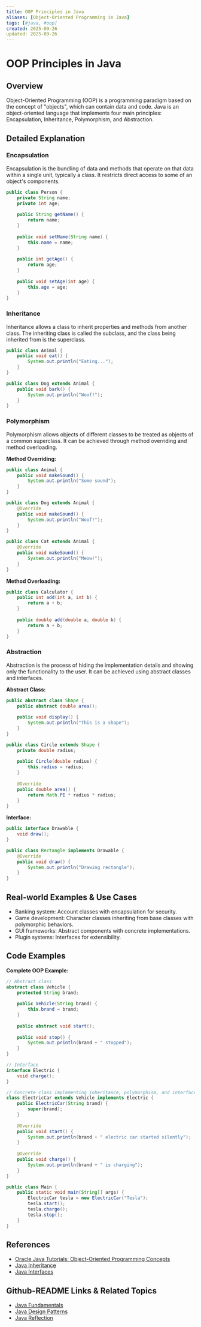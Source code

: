 ```yaml
---
title: OOP Principles in Java
aliases: [Object-Oriented Programming in Java]
tags: [#java, #oop]
created: 2025-09-26
updated: 2025-09-26
---
```


# OOP Principles in Java

## Overview

Object-Oriented Programming (OOP) is a programming paradigm based on the concept of "objects", which can contain data and code. Java is an object-oriented language that implements four main principles: Encapsulation, Inheritance, Polymorphism, and Abstraction.

## Detailed Explanation

### Encapsulation

Encapsulation is the bundling of data and methods that operate on that data within a single unit, typically a class. It restricts direct access to some of an object's components.

```java
public class Person {
    private String name;
    private int age;
    
    public String getName() {
        return name;
    }
    
    public void setName(String name) {
        this.name = name;
    }
    
    public int getAge() {
        return age;
    }
    
    public void setAge(int age) {
        this.age = age;
    }
}
```

### Inheritance

Inheritance allows a class to inherit properties and methods from another class. The inheriting class is called the subclass, and the class being inherited from is the superclass.

```java
public class Animal {
    public void eat() {
        System.out.println("Eating...");
    }
}

public class Dog extends Animal {
    public void bark() {
        System.out.println("Woof!");
    }
}
```

### Polymorphism

Polymorphism allows objects of different classes to be treated as objects of a common superclass. It can be achieved through method overriding and method overloading.

**Method Overriding:**

```java
public class Animal {
    public void makeSound() {
        System.out.println("Some sound");
    }
}

public class Dog extends Animal {
    @Override
    public void makeSound() {
        System.out.println("Woof!");
    }
}

public class Cat extends Animal {
    @Override
    public void makeSound() {
        System.out.println("Meow!");
    }
}
```

**Method Overloading:**

```java
public class Calculator {
    public int add(int a, int b) {
        return a + b;
    }
    
    public double add(double a, double b) {
        return a + b;
    }
}
```

### Abstraction

Abstraction is the process of hiding the implementation details and showing only the functionality to the user. It can be achieved using abstract classes and interfaces.

**Abstract Class:**

```java
public abstract class Shape {
    public abstract double area();
    
    public void display() {
        System.out.println("This is a shape");
    }
}

public class Circle extends Shape {
    private double radius;
    
    public Circle(double radius) {
        this.radius = radius;
    }
    
    @Override
    public double area() {
        return Math.PI * radius * radius;
    }
}
```

**Interface:**

```java
public interface Drawable {
    void draw();
}

public class Rectangle implements Drawable {
    @Override
    public void draw() {
        System.out.println("Drawing rectangle");
    }
}
```

## Real-world Examples & Use Cases

- Banking system: Account classes with encapsulation for security.
- Game development: Character classes inheriting from base classes with polymorphic behaviors.
- GUI frameworks: Abstract components with concrete implementations.
- Plugin systems: Interfaces for extensibility.

## Code Examples

**Complete OOP Example:**

```java
// Abstract class
abstract class Vehicle {
    protected String brand;
    
    public Vehicle(String brand) {
        this.brand = brand;
    }
    
    public abstract void start();
    
    public void stop() {
        System.out.println(brand + " stopped");
    }
}

// Interface
interface Electric {
    void charge();
}

// Concrete class implementing inheritance, polymorphism, and interface
class ElectricCar extends Vehicle implements Electric {
    public ElectricCar(String brand) {
        super(brand);
    }
    
    @Override
    public void start() {
        System.out.println(brand + " electric car started silently");
    }
    
    @Override
    public void charge() {
        System.out.println(brand + " is charging");
    }
}

public class Main {
    public static void main(String[] args) {
        ElectricCar tesla = new ElectricCar("Tesla");
        tesla.start();
        tesla.charge();
        tesla.stop();
    }
}
```

## References

- [Oracle Java Tutorials: Object-Oriented Programming Concepts](https://docs.oracle.com/javase/tutorial/java/concepts/index.html)
- [Java Inheritance](https://docs.oracle.com/javase/tutorial/java/IandI/subclasses.html)
- [Java Interfaces](https://docs.oracle.com/javase/tutorial/java/IandI/createinterface.html)

## Github-README Links & Related Topics

- [Java Fundamentals](./java-fundamentals/README.md)
- [Java Design Patterns](./java-design-patterns/README.md)
- [Java Reflection](./java-reflection/README.md)
